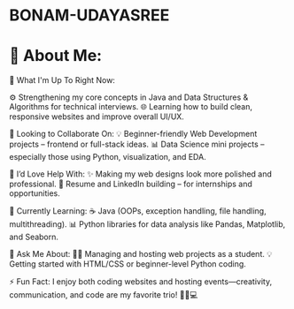 # BONAM-UDAYASREE
💫 About Me:
=
🔭 What I'm Up To Right Now:

⚙️ Strengthening my core concepts in Java and Data Structures & Algorithms for technical interviews.
🌐 Learning how to build clean, responsive websites and improve overall UI/UX.


👯 Looking to Collaborate On:
💡 Beginner-friendly Web Development projects – frontend or full-stack ideas.
📊 Data Science mini projects – especially those using Python, visualization, and EDA.


🤝 I’d Love Help With:
✨ Making my web designs look more polished and professional.
📄 Resume and LinkedIn building – for internships and opportunities.


🌱 Currently Learning:
☕ Java (OOPs, exception handling, file handling, multithreading).
📊 Python libraries for data analysis like Pandas, Matplotlib, and Seaborn.


💬 Ask Me About:
👩‍💻 Managing and hosting web projects as a student.
💡 Getting started with HTML/CSS or beginner-level Python coding.


⚡ Fun Fact:
I enjoy both coding websites and hosting events—creativity, communication, and code are my favorite trio! 🎤💡💻

